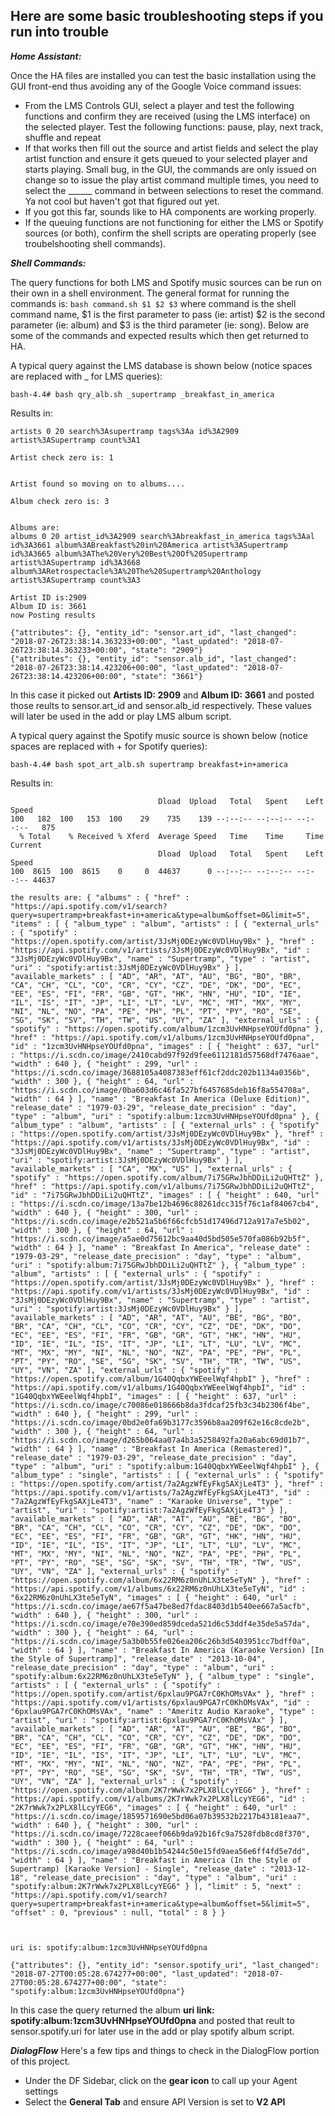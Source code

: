 ## Here are some basic troubleshooting steps if you run into trouble
**_Home Assistant:_**

Once the HA files are installed you can test the basic installation using the GUI front-end thus avoiding any of the Google Voice command issues:
  - From the LMS Controls GUI, select a player and test the following functions and confirm they are received (using the LMS interface) on the selected player.  Test the following functions:  pause, play, next track, shuffle and repeat
  - If that works then fill out the source and artist fields and select the play artist function and ensure it gets queued to your selected player and starts playing.  Small bug, in the GUI, the commands are only issued on change so to issue the play artist command multiple times, you need to select the ______ command in between selections to reset the command.  Ya not cool but haven't got that figured out yet.
  - If you got this far, sounds like to HA components are working properly.
  - If the queuing functions are not functioning for either the LMS or Spotify sources (or both), confirm the shell scripts are operating properly (see troubelshooting shell commands).
  
**_Shell Commands:_**

The query functions for both LMS and Spotify music sources can be run on their own in a shell environment.  The general format for running the commands is: `bash command.sh $1 $2 $3` where command is the shell command name, $1 is the first parameter to pass (ie: artist) $2 is the second parameter (ie: album) and $3 is the third parameter (ie: song).  Below are some of the commands and expected results which then get returned to HA.

A typical query against the LMS database is shown below (notice spaces are replaced with _ for LMS queries):

```bash-4.4# bash qry_alb.sh _supertramp _breakfast_in_america```

Results in:
```Artists are:
artists 0 20 search%3Asupertramp tags%3Aa id%3A2909 artist%3ASupertramp count%3A1

Artist check zero is: 1


Artist found so moving on to albums....

Album check zero is: 3


Albums are:
albums 0 20 artist_id%3A2909 search%3Abreakfast_in_america tags%3Aal id%3A3661 album%3ABreakfast%20in%20America artist%3ASupertramp id%3A3665 album%3AThe%20Very%20Best%20Of%20Supertramp artist%3ASupertramp id%3A3668 album%3ARetrospectacle%3A%20The%20Supertramp%20Anthology artist%3ASupertramp count%3A3

Artist ID is:2909
Album ID is: 3661
now Posting results

{"attributes": {}, "entity_id": "sensor.art_id", "last_changed": "2018-07-26T23:38:14.363233+00:00", "last_updated": "2018-07-26T23:38:14.363233+00:00", "state": "2909"}
{"attributes": {}, "entity_id": "sensor.alb_id", "last_changed": "2018-07-26T23:38:14.423206+00:00", "last_updated": "2018-07-26T23:38:14.423206+00:00", "state": "3661"} 
```
In this case it picked out **Artists ID: 2909** and **Album ID: 3661** and posted those reults to sensor.art_id and sensor.alb_id respectively.  These values will later be used in the add or play LMS album script.
  

A typical query against the Spotify music source is shown below (notice spaces are replaced with + for Spotify queries):
  
```bash-4.4# bash spot_art_alb.sh supertramp breakfast+in+america```

Results in:

```  % Total    % Received % Xferd  Average Speed   Time    Time     Time  Current
                                 Dload  Upload   Total   Spent    Left  Speed
100   182  100   153  100    29    735    139 --:--:-- --:--:-- --:--:--   875
  % Total    % Received % Xferd  Average Speed   Time    Time     Time  Current
                                 Dload  Upload   Total   Spent    Left  Speed
100  8615  100  8615    0     0  44637      0 --:--:-- --:--:-- --:--:-- 44637

the results are: { "albums" : { "href" : "https://api.spotify.com/v1/search?query=supertramp+breakfast+in+america&type=album&offset=0&limit=5", "items" : [ { "album_type" : "album", "artists" : [ { "external_urls" : { "spotify" : "https://open.spotify.com/artist/3JsMj0DEzyWc0VDlHuy9Bx" }, "href" : "https://api.spotify.com/v1/artists/3JsMj0DEzyWc0VDlHuy9Bx", "id" : "3JsMj0DEzyWc0VDlHuy9Bx", "name" : "Supertramp", "type" : "artist", "uri" : "spotify:artist:3JsMj0DEzyWc0VDlHuy9Bx" } ], "available_markets" : [ "AD", "AR", "AT", "AU", "BG", "BO", "BR", "CA", "CH", "CL", "CO", "CR", "CY", "CZ", "DE", "DK", "DO", "EC", "EE", "ES", "FI", "FR", "GB", "GT", "HK", "HN", "HU", "ID", "IE", "IL", "IS", "IT", "JP", "LI", "LT", "LV", "MC", "MT", "MX", "MY", "NI", "NL", "NO", "PA", "PE", "PH", "PL", "PT", "PY", "RO", "SE", "SG", "SK", "SV", "TH", "TW", "US", "UY", "ZA" ], "external_urls" : { "spotify" : "https://open.spotify.com/album/1zcm3UvHNHpseYOUfd0pna" }, "href" : "https://api.spotify.com/v1/albums/1zcm3UvHNHpseYOUfd0pna", "id" : "1zcm3UvHNHpseYOUfd0pna", "images" : [ { "height" : 637, "url" : "https://i.scdn.co/image/2410cabd97f92d9fee6112181d57568df7476aae", "width" : 640 }, { "height" : 299, "url" : "https://i.scdn.co/image/3688105a4087383eff61cf2ddc202b1134a0356b", "width" : 300 }, { "height" : 64, "url" : "https://i.scdn.co/image/0ba603d6c46fa527bf6457685deb16f8a554708a", "width" : 64 } ], "name" : "Breakfast In America (Deluxe Edition)", "release_date" : "1979-03-29", "release_date_precision" : "day", "type" : "album", "uri" : "spotify:album:1zcm3UvHNHpseYOUfd0pna" }, { "album_type" : "album", "artists" : [ { "external_urls" : { "spotify" : "https://open.spotify.com/artist/3JsMj0DEzyWc0VDlHuy9Bx" }, "href" : "https://api.spotify.com/v1/artists/3JsMj0DEzyWc0VDlHuy9Bx", "id" : "3JsMj0DEzyWc0VDlHuy9Bx", "name" : "Supertramp", "type" : "artist", "uri" : "spotify:artist:3JsMj0DEzyWc0VDlHuy9Bx" } ], "available_markets" : [ "CA", "MX", "US" ], "external_urls" : { "spotify" : "https://open.spotify.com/album/7i75GRwJbhDDiLi2uQHTtZ" }, "href" : "https://api.spotify.com/v1/albums/7i75GRwJbhDDiLi2uQHTtZ", "id" : "7i75GRwJbhDDiLi2uQHTtZ", "images" : [ { "height" : 640, "url" : "https://i.scdn.co/image/13a7be12b4696c88261dcc315f76c1af84067cb4", "width" : 640 }, { "height" : 300, "url" : "https://i.scdn.co/image/e2b521a5b6f66cfcb51d17496d712a917a7e5b02", "width" : 300 }, { "height" : 64, "url" : "https://i.scdn.co/image/a5ae0d75612bc9aa40d5bd505e570fa086b92b5f", "width" : 64 } ], "name" : "Breakfast In America", "release_date" : "1979-03-29", "release_date_precision" : "day", "type" : "album", "uri" : "spotify:album:7i75GRwJbhDDiLi2uQHTtZ" }, { "album_type" : "album", "artists" : [ { "external_urls" : { "spotify" : "https://open.spotify.com/artist/3JsMj0DEzyWc0VDlHuy9Bx" }, "href" : "https://api.spotify.com/v1/artists/3JsMj0DEzyWc0VDlHuy9Bx", "id" : "3JsMj0DEzyWc0VDlHuy9Bx", "name" : "Supertramp", "type" : "artist", "uri" : "spotify:artist:3JsMj0DEzyWc0VDlHuy9Bx" } ], "available_markets" : [ "AD", "AR", "AT", "AU", "BE", "BG", "BO", "BR", "CA", "CH", "CL", "CO", "CR", "CY", "CZ", "DE", "DK", "DO", "EC", "EE", "ES", "FI", "FR", "GB", "GR", "GT", "HK", "HN", "HU", "ID", "IE", "IL", "IS", "IT", "JP", "LI", "LT", "LU", "LV", "MC", "MT", "MX", "MY", "NI", "NL", "NO", "NZ", "PA", "PE", "PH", "PL", "PT", "PY", "RO", "SE", "SG", "SK", "SV", "TH", "TR", "TW", "US", "UY", "VN", "ZA" ], "external_urls" : { "spotify" : "https://open.spotify.com/album/1G40QqbxYWEeelWqf4hpbI" }, "href" : "https://api.spotify.com/v1/albums/1G40QqbxYWEeelWqf4hpbI", "id" : "1G40QqbxYWEeelWqf4hpbI", "images" : [ { "height" : 637, "url" : "https://i.scdn.co/image/c70086e018666b8da3fdcaf25fb3c34b2306f4be", "width" : 640 }, { "height" : 299, "url" : "https://i.scdn.co/image/0bd2e0fa69b3177c3596b8aa209f62e16c8cde2b", "width" : 300 }, { "height" : 64, "url" : "https://i.scdn.co/image/d265b064aa07a4b3a5258492fa20a6abc69d01b7", "width" : 64 } ], "name" : "Breakfast In America (Remastered)", "release_date" : "1979-03-29", "release_date_precision" : "day", "type" : "album", "uri" : "spotify:album:1G40QqbxYWEeelWqf4hpbI" }, { "album_type" : "single", "artists" : [ { "external_urls" : { "spotify" : "https://open.spotify.com/artist/7a2AgzWfEyFkgSAXjLe4T3" }, "href" : "https://api.spotify.com/v1/artists/7a2AgzWfEyFkgSAXjLe4T3", "id" : "7a2AgzWfEyFkgSAXjLe4T3", "name" : "Karaoke Universe", "type" : "artist", "uri" : "spotify:artist:7a2AgzWfEyFkgSAXjLe4T3" } ], "available_markets" : [ "AD", "AR", "AT", "AU", "BE", "BG", "BO", "BR", "CA", "CH", "CL", "CO", "CR", "CY", "CZ", "DE", "DK", "DO", "EC", "EE", "ES", "FI", "FR", "GB", "GR", "GT", "HK", "HN", "HU", "ID", "IE", "IL", "IS", "IT", "JP", "LI", "LT", "LU", "LV", "MC", "MT", "MX", "MY", "NI", "NL", "NO", "NZ", "PA", "PE", "PH", "PL", "PT", "PY", "RO", "SE", "SG", "SK", "SV", "TH", "TR", "TW", "US", "UY", "VN", "ZA" ], "external_urls" : { "spotify" : "https://open.spotify.com/album/6x22RM6z0nUhLX3te5eTyN" }, "href" : "https://api.spotify.com/v1/albums/6x22RM6z0nUhLX3te5eTyN", "id" : "6x22RM6z0nUhLX3te5eTyN", "images" : [ { "height" : 640, "url" : "https://i.scdn.co/image/ae67f5a47be8ed7fdac8403d1b540ee667a5acfb", "width" : 640 }, { "height" : 300, "url" : "https://i.scdn.co/image/e70e390ed859dceda521d6c53ddf4e35de5a57da", "width" : 300 }, { "height" : 64, "url" : "https://i.scdn.co/image/5a3b0b55fe026ea206c26b3d5403951cc7bdff0a", "width" : 64 } ], "name" : "Breakfast In America (Karaoke Version) [In the Style of Supertramp]", "release_date" : "2013-10-04", "release_date_precision" : "day", "type" : "album", "uri" : "spotify:album:6x22RM6z0nUhLX3te5eTyN" }, { "album_type" : "single", "artists" : [ { "external_urls" : { "spotify" : "https://open.spotify.com/artist/6pxlau9PGA7rC0KhOMsVAx" }, "href" : "https://api.spotify.com/v1/artists/6pxlau9PGA7rC0KhOMsVAx", "id" : "6pxlau9PGA7rC0KhOMsVAx", "name" : "Ameritz Audio Karaoke", "type" : "artist", "uri" : "spotify:artist:6pxlau9PGA7rC0KhOMsVAx" } ], "available_markets" : [ "AD", "AR", "AT", "AU", "BE", "BG", "BO", "BR", "CA", "CH", "CL", "CO", "CR", "CY", "CZ", "DE", "DK", "DO", "EC", "EE", "ES", "FI", "FR", "GB", "GR", "GT", "HK", "HN", "HU", "ID", "IE", "IL", "IS", "IT", "JP", "LI", "LT", "LU", "LV", "MC", "MT", "MX", "MY", "NI", "NL", "NO", "NZ", "PA", "PE", "PH", "PL", "PT", "PY", "RO", "SE", "SG", "SK", "SV", "TH", "TR", "TW", "US", "UY", "VN", "ZA" ], "external_urls" : { "spotify" : "https://open.spotify.com/album/2K7rWwk7x2PLX8lLcyYEG6" }, "href" : "https://api.spotify.com/v1/albums/2K7rWwk7x2PLX8lLcyYEG6", "id" : "2K7rWwk7x2PLX8lLcyYEG6", "images" : [ { "height" : 640, "url" : "https://i.scdn.co/image/1859571690e5bd06a07b39532b2217b43181eaa7", "width" : 640 }, { "height" : 300, "url" : "https://i.scdn.co/image/7228caeef066b9da92b16fc9a7528fdb8cd8f370", "width" : 300 }, { "height" : 64, "url" : "https://i.scdn.co/image/a98d40b1b54244c50e15fd9aea56e6ff4fd5e7dd", "width" : 64 } ], "name" : "Breakfast in America (In the Style of Supertramp) [Karaoke Version] - Single", "release_date" : "2013-12-18", "release_date_precision" : "day", "type" : "album", "uri" : "spotify:album:2K7rWwk7x2PLX8lLcyYEG6" } ], "limit" : 5, "next" : "https://api.spotify.com/v1/search?query=supertramp+breakfast+in+america&type=album&offset=5&limit=5", "offset" : 0, "previous" : null, "total" : 8 } }



uri is: spotify:album:1zcm3UvHNHpseYOUfd0pna

{"attributes": {}, "entity_id": "sensor.spotify_uri", "last_changed": "2018-07-27T00:05:28.674277+00:00", "last_updated": "2018-07-27T00:05:28.674277+00:00", "state": "spotify:album:1zcm3UvHNHpseYOUfd0pna"}
```
In this case the query returned the album **uri link: spotify:album:1zcm3UvHNHpseYOUfd0pna** and posted that reult to sensor.spotify.uri for later use in the add or play spotify album script.

**_DialogFlow_**
Here's a few tips and things to check in the DialogFlow portion of this project.
- Under the DF Sidebar, click on the **gear icon** to call up your Agent settings
- Select the **General Tab** and ensure API Version is set to **V2 API**
